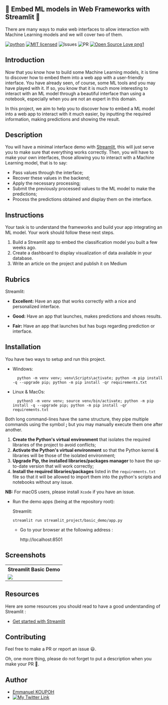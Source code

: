 ## 🚀 Embed ML models in Web Frameworks with Streamlit 🚀

There are many ways to make web interfaces to allow interaction with Machine Learning models and we will cover two of them.

[![python](https://img.shields.io/badge/Python-3776AB?style=for-the-badge&logo=python&logoColor=white)](https://img.shields.io/badge/Python-3776AB?style=for-the-badge&logo=python&logoColor=white)
[![MIT licensed](https://img.shields.io/badge/license-mit-blue?style=for-the-badge&logo=appveyor)](./LICENSE)
![Issues](https://img.shields.io/github/issues/PapiHack/wimlds-demo?style=for-the-badge&logo=appveyor)
![PR](https://img.shields.io/github/issues-pr/PapiHack/wimlds-demo?style=for-the-badge&logo=appveyor)
[![Open Source Love png1](https://badges.frapsoft.com/os/v1/open-source.png?v=103)](https://github.com/ellerbrock/open-source-badges/)

## Introduction

Now that you know how to build some Machine Learning models, it is time to discover how to embed them into a web app with a user-friendly interface. You have already seen, of course, some ML tools and you may have played with it. If so, you know that it is much more interesting to interact with an ML model through a beautiful interface than using a notebook, especially when you are not an expert in this domain.  

In this project, we aim to help you to discover how to embed a ML model into a web app to interact with it much easier, by inputting the required information, making predictions and showing the result.


<!-- You can find the slides of my talk at <https://meissa-wimlds-presentation.netlify.app>. -->

## Description

<!-- 
[streamlit](https://streamlit.io/)
-->

You will have a minimal interface demo with [Streamlit](https://streamlit.io/), this will just serve you to make sure that everything works correctly. Then, you will have to make your own interfaces, those allowing you to interact with a Machine Learning model, that is to say:
- Pass values through the interface;
- Recover these values in the backend;
- Apply the necessary processing;
- Submit the previously processed values to the ML model to make the predictions;
- Process the predictions obtained and display them on the interface.

## Instructions

Your task is to understand the frameworks and build your app integrating an ML model.
Your work should follow these next steps.

1.  Build a Streamlit app to embed the classification model you built a few weeks ago.
2.  Create a dashboard to display visualization of data available in your database.
3.  Write an article on the project and publish it on Medium



## Rubrics

Streamlit:

-   **Excellent:** Have an app that works correctly with a nice and personalized interface.

-   **Good:** Have an app that launches, makes predictions and shows results.

-   **Fair:** Have an app that launches but has bugs regarding prediction or interface.


## Installation

You have two ways to setup and run this project.


- Windows:
        
        python -m venv venv; venv\Scripts\activate; python -m pip install -q --upgrade pip; python -m pip install -qr requirements.txt  

- Linux & MacOs:
        
        python3 -m venv venv; source venv/bin/activate; python -m pip install -q --upgrade pip; python -m pip install -qr requirements.txt  

Both long command-lines have the same structure, they pipe multiple commands using the symbol **;** but you may manually execute them one after another.

1. **Create the Python's virtual environment** that isolates the required libraries of the project to avoid conflicts;
2. **Activate the Python's virtual environment** so that the Python kernel & libraries will be those of the isolated environment;
3. **Upgrade Pip, the installed libraries/packages manager** to have the up-to-date version that will work correctly;
4. **Install the required libraries/packages** listed in the `requirements.txt` file so that it will be allowed to import them into the python's scripts and notebooks without any issue.

**NB:** For macOS users, please install `Xcode` if you have an issue.

- Run the demo apps (being at the repository root):

  Streamlit: 

      streamlit run streamlit_project/basic_demo/app.py

  - Go to your browser at the following address :
        
      http://localhost:8501

<!-- ## Structure
### File: app.py

### Folder: ml 

C:.
├───.pytest_cache
│   └───v
│       └───cache
├───ml
│   ├───salary
│   └───titanic
├───streamlit_project
└───tests
    ├───gradio_project
    ├───ml
    └───streamlit_project


-->

## Screenshots

<table>
    <tr>
        <th>Streamlit Basic Demo</th>
    </tr>
    <tr>
        <td><img src="./screenshots/st_basic_demo_app_interface.png"/></td>
    </tr>
</table>

## Resources
Here are some resources you should read to have a good understanding of Streamlit :
- [Get started with Streamlit](https://docs.streamlit.io/library/get-started/create-an-app)



## Contributing

Feel free to make a PR or report an issue 😃.

Oh, one more thing, please do not forget to put a description when you make your PR 🙂.

## Author

- [Emmanuel KOUPOH](https://www.linkedin.com/in/esa%C3%AFe-alain-emmanuel-dina-koupoh-7b974a17a/)
- [![My Twitter Link](https://img.shields.io/twitter/follow/emmanuelkoupoh?style=social)](https://twitter.com/emmanuelkoupoh)
